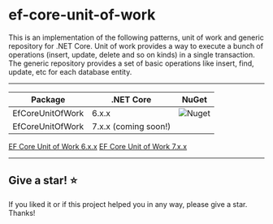 # ef-core-unit-of-work

This is an implementation of the following patterns, unit of work and generic repository for .NET Core. Unit of work provides a way to execute a bunch of operations (insert, update, delete and so on kinds) in a single transaction. The generic repository provides a set of basic operations like insert, find, update, etc for each database entity.

---

| Package | .NET Core | NuGet |
|---|---|---|
| EfCoreUnitOfWork | 6.x.x | ![Nuget](https://img.shields.io/nuget/v/EFCoreUnitOfWork) |
| EfCoreUnitOfWork | 7.x.x (coming soon!) |  |

[EF Core Unit of Work 6.x.x](https://github.com/Alelho/ef-core-unit-of-work/tree/ef-core-net-6)
[EF Core Unit of Work 7.x.x](https://github.com/Alelho/ef-core-unit-of-work/tree/ef-core-net-7)

---

## Give a star! :star:

If you liked it or if this project helped you in any way, please give a star. Thanks!
